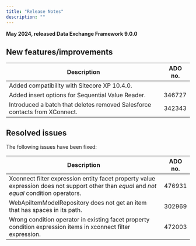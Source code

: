 ```yaml
---
title: "Release Notes"
description: ""
---
```


**May 2024, released Data Exchange Framework 9.0.0**

## New features/improvements

 | Description | ADO no. |
 | --- | --- |
 | ​​Added compatibility with Sitecore XP 10.4.0. | |
 | Added insert options for Sequential Value Reader. | 346727 |
 | Introduced a batch that deletes removed Salesforce contacts from XConnect. | 342343 |

## Resolved issues

The following issues have been fixed:

 | Description | ADO no. |
 | --- | --- |
 | Xconnect filter expression entity facet property value expression does not support other than *equal* and *not equal* condition operators. | 476931 |
 | WebApiItemModelRepository does not get an item that has spaces in its path. | 302969 |
 | Wrong condition operator in existing facet property condition expression items in xconnect filter expression. | 472003 |